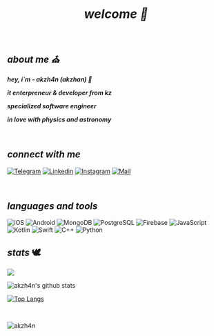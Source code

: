 
#### ***<h1 align="center">welcome :owl:</h1>***





&nbsp;

## ***about me :church:***

***hey, i`m - akzh4n (akzhan) :leaves:***

***it enterpreneur & developer from kz***

***specialized software engineer***

***in love with physics and astronomy***

&nbsp;


## *connect with me*
[![Telegram](https://img.shields.io/badge/-Telegram-0C090A?style=for-the-badge&logo=Telegram&logoColor=0096FF)](https://t.me/akzh4n)
[![Linkedin](https://img.shields.io/badge/-Linkedin-0C090A?style=for-the-badge&logo=Linkedin&logoColor=6960EC)](https://www.linkedin.com/in/akzhankalimatov/)
[![Instagram](https://img.shields.io/badge/-Instagram-0C090A?style=for-the-badge&logo=Instagram&logoColor=9D00FF)](https://www.instagram.com/akzh4n/)
[![Mail](https://img.shields.io/badge/-Mail-0C090A?style=for-the-badge&logo=Gmail&logoColor=)](mailto:akzhan.kaz2003@gmail.com)


&nbsp;






## *languages and tools*
![iOS](https://img.shields.io/badge/-Developing-0C090A?style=for-the-badge&logo=iOS)
![Android](https://img.shields.io/badge/-Developing-0C090A?style=for-the-badge&logo=Android&logoColor=12AD2B)
![MongoDB](https://img.shields.io/badge/-MongoDB-0C090A?style=for-the-badge&logo=MongoDB&logoColor=3A5F0B)
![PostgreSQL](https://img.shields.io/badge/-PostgreSQL-0C090A?style=for-the-badge&logo=PostgreSQL&logoColor=6495ED)
![Firebase](https://img.shields.io/badge/-Firebase-0C090A?style=for-the-badge&logo=Firebase&logoColor=FFA500)
![JavaScript](https://img.shields.io/badge/-JavaScript-0C090A?style=for-the-badge&logo=JavaScript)
![Kotlin](https://img.shields.io/badge/-Kotlin-0C090A?style=for-the-badge&logo=Kotlin&logoColor=7F52FF)
![Swift](https://img.shields.io/badge/-Swift-0C090A?style=for-the-badge&logo=Swift&logoColor=FF4500)
![C++](https://img.shields.io/badge/-C++-0C090A?style=for-the-badge&logo=cplusplus&logoColor=044F88)
![Python](https://img.shields.io/badge/-Python-0C090A?style=for-the-badge&logo=Python&logoColor=FFE873)


## *stats* 🕊️

<img src="https://github-readme-streak-stats.herokuapp.com/?user=akzh4n&theme=midnight-purple&background=0d1117&date_format=M%20j%5B%2C%20Y%5D" /> 
 
![akzh4n's github stats](https://github-readme-stats.vercel.app/api?username=akzh4n&show_icons=true&theme=midnight-purple)

[![Top Langs](https://github-readme-stats.vercel.app/api/top-langs/?username=akzh4n&layout=compact&theme=midnight-purple)](https://github.com/anuraghazra/github-readme-stats)

&nbsp;
<p align="left"> <img src="https://komarev.com/ghpvc/?username=akzh4n&label=Profile%20views&color=0e75b6&style=flat" alt="akzh4n" /> </p>
